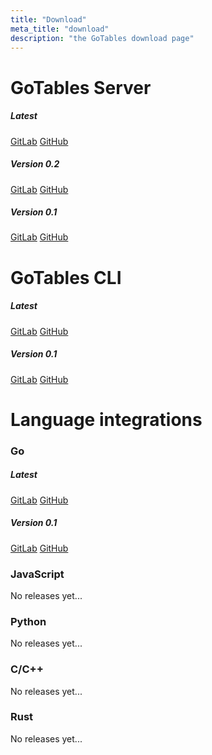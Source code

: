 ```yaml
---
title: "Download"
meta_title: "download"
description: "the GoTables download page"
---
```


# GoTables Server
##### Latest
[GitLab](https://git.jereileu.ch/gotables/server/gt-server/-/releases/permalink/latest)
[GitHub](https://github.com/GoTables-DB/gt-server/releases/latest)
##### Version 0.2
[GitLab](https://git.jereileu.ch/gotables/server/gt-server/-/releases/v0.2.2)
[GitHub](https://github.com/GoTables-DB/gt-server/releases/tag/v0.2.2)
##### Version 0.1
[GitLab](https://git.jereileu.ch/gotables/server/gt-server/-/releases/v0.1.1)
[GitHub](https://github.com/GoTables-DB/gt-server/releases/tag/v0.1.1)
# GoTables CLI
##### Latest
[GitLab](https://git.jereileu.ch/gotables/client/gt-cli/-/releases/permalink/latest)
[GitHub](https://github.com/GoTables-DB/gt-cli/releases/latest)
##### Version 0.1
[GitLab](https://git.jereileu.ch/gotables/client/gt-cli/-/releases/v1.0.0)
[GitHub](https://github.com/GoTables-DB/gt-cli/releases/tag/v1.0.0)
# Language integrations
### Go
##### Latest
[GitLab](https://git.jereileu.ch/gotables/client/go/gotables/-/releases/permalink/latest)
[GitHub](https://github.com/GoTables-DB/go-integration/releases/latest)
##### Version 0.1
[GitLab](https://git.jereileu.ch/gotables/client/go/gotables/-/releases/v0.1.2)
[GitHub](https://github.com/GoTables-DB/go-integration/releases/tag/v0.1.2)
### JavaScript
No releases yet...
### Python
No releases yet...
### C/C++
No releases yet...
### Rust
No releases yet...